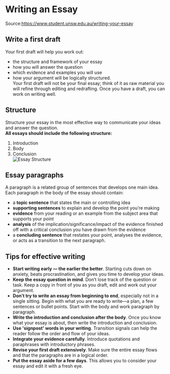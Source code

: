 # Writing an Essay
Source:https://www.student.unsw.edu.au/writing-your-essay    

## Write a first draft
Your first draft will help you work out:  
- the structure and framework of your essay
- how you will answer the question
- which evidence and examples you will use
- how your argument will be logically structured.  
Your first draft will not be your final essay; think of it as raw material you will refine through editing and redrafting. Once you have a draft, you can work on writing well.

## Structure
Structure your essay in the most effective way to communicate your ideas and answer the question.  
**All essays should include the following structure:**
1. Introduction
2. Body
3. Conclusion  
![Essay Structure](https://www.student.unsw.edu.au/sites/default/files/uploads/essayStructure.png)

## Essay paragraphs
A paragraph is a related group of sentences that develops one main idea. Each paragraph in the body of the essay should contain:
- a **topic sentence** that states the main or controlling idea
- **supporting sentences** to explain and develop the point you’re making
- **evidence** from your reading or an example from the subject area that supports your point
- **analysis** of the implication/significance/impact of the evidence finished off with a critical conclusion you have drawn from the evidence
- a **concluding sentence** that restates your point, analyses the evidence, or acts as a transition to the next paragraph.

## Tips for effective writing
- **Start writing early — the earlier the better**. Starting cuts down on anxiety, beats procrastination, and gives you time to develop your ideas.
- **Keep the essay question in mind**. Don’t lose track of the question or task. Keep a copy in front of you as you draft, edit and work out your argument.
- **Don’t try to write an essay from beginning to end**, especially not in a single sitting. Begin with what you are ready to write—a plan, a few sentences or bullet points. Start with the body and work paragraph by paragraph.
- **Write the introduction and conclusion after the body**. Once you know what your essay is about, then write the introduction and conclusion.
- **Use 'signpost' words in your writing**. Transition signals can help the reader follow the order and flow of your ideas.
- **Integrate your evidence carefully**. Introduce quotations and paraphrases with introductory phrases.
- **Revise your first draft extensively**. Make sure the entire essay flows and that the paragraphs are in a logical order.
- **Put the essay aside for a few days**. This allows you to consider your essay and edit it with a fresh eye.
